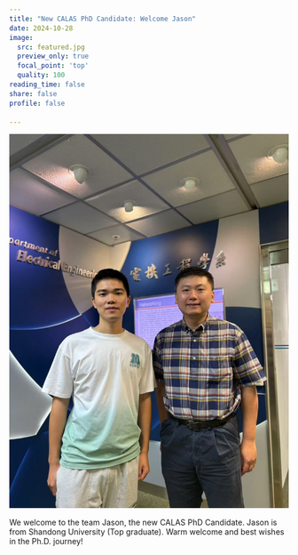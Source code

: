 ```yaml
---
title: "New CALAS PhD Candidate: Welcome Jason"
date: 2024-10-28
image:
  src: featured.jpg
  preview_only: true
  focal_point: 'top'
  quality: 100
reading_time: false
share: false
profile: false

---
```


<!--more-->

![](image.jpg)

We welcome to the team Jason, the new CALAS PhD Candidate. Jason is from Shandong University (Top graduate). Warm welcome and best wishes in the Ph.D. journey!